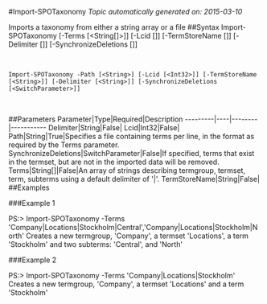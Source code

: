 #Import-SPOTaxonomy
*Topic automatically generated on: 2015-03-10*

Imports a taxonomy from either a string array or a file
##Syntax
    Import-SPOTaxonomy [-Terms [<String[]>]] [-Lcid [<Int32>]] [-TermStoreName [<String>]] [-Delimiter [<String>]] [-SynchronizeDeletions [<SwitchParameter>]]

&nbsp;

    Import-SPOTaxonomy -Path [<String>] [-Lcid [<Int32>]] [-TermStoreName [<String>]] [-Delimiter [<String>]] [-SynchronizeDeletions [<SwitchParameter>]]

&nbsp;

##Parameters
Parameter|Type|Required|Description
---------|----|--------|-----------
Delimiter|String|False|
Lcid|Int32|False|
Path|String|True|Specifies a file containing terms per line, in the format as required by the Terms parameter.
SynchronizeDeletions|SwitchParameter|False|If specified, terms that exist in the termset, but are not in the imported data will be removed.
Terms|String[]|False|An array of strings describing termgroup, termset, term, subterms using a default delimiter of '|'.
TermStoreName|String|False|
##Examples

###Example 1
    
PS:> Import-SPOTaxonomy -Terms 'Company|Locations|Stockholm|Central','Company|Locations|Stockholm|North'
Creates a new termgroup, 'Company', a termset 'Locations', a term 'Stockholm' and two subterms: 'Central', and 'North'

###Example 2
    
PS:> Import-SPOTaxonomy -Terms 'Company|Locations|Stockholm'
Creates a new termgroup, 'Company', a termset 'Locations' and a term 'Stockholm'
